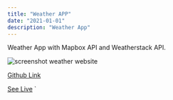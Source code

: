 ```yaml
---
title: "Weather APP"
date: "2021-01-01"
description: "Weather App"
---
```


Weather App with Mapbox API and Weatherstack API.

<img src="https://github.com/Svetanek/gatsby-blog/raw/master/src/images/weather-app.png" alt="screenshot weather website" class="project-img"/>

<a href="https://github.com/Svetanek/weather-app" class="project-link"  target="_blank" rel="noopener noreferrer">Github Link</a>

<a href="https://current-weather-forecast-app.herokuapp.com/" class="project-link"  target="_blank" rel="noopener noreferrer">See Live</a>
`
